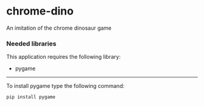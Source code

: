 # chrome-dino
An imitation of the chrome dinosaur game
### Needed libraries
This application requires the following library:

* pygame

---

To install pygame type the following command:

```
pip install pygame
```
